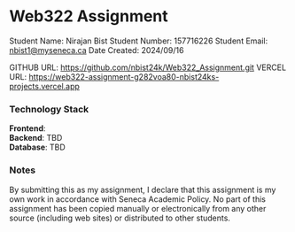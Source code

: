 # Web322 Assignment

Student Name: Nirajan Bist
Student Number: 157716226
Student Email: nbist1@myseneca.ca
Date Created: 2024/09/16

GITHUB URL: https://github.com/nbist24k/Web322_Assignment.git
VERCEL URL: https://web322-assignment-g282voa80-nbist24ks-projects.vercel.app

### Technology Stack

**Frontend**:  
**Backend**: TBD  
**Database**: TBD

### Notes

By submitting this as my assignment, I declare that this assignment is my own work in accordance with Seneca Academic Policy. No part of this assignment has been copied manually or electronically from any other source (including web sites) or distributed to other students.
